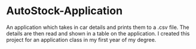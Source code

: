 # AutoStock-Application
An application which takes in car details and prints them to a .csv file. The details are then read and shown in a table on the application. I created this project for an application class in my first year of my degree. 
